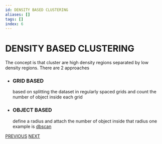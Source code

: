 ```yaml
---
id: DENSITY BASED CLUSTERING
aliases: []
tags: []
index: 6
---
```


# DENSITY BASED CLUSTERING

The concept is that cluster are high density regions separated by low density regions. There are 2 approaches

- ### GRID BASED

	based on splitting the dataset in regularly spaced grids and count the number of object inside each grid

- ### OBJECT BASED

	define a radius and attach the number of object inside that radius one example is [dbscan](datamining/DBSCAN.md)





[PREVIOUS](MODEL_BASED_CLUSTERING.md) [NEXT](datamining/DBSCAN.md)
